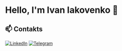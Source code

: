 # Hello, I'm Ivan Iakovenko 👋

## 📫 Contakts
[![LinkedIn](https://img.shields.io/badge/-LinkedIn-blue?style=for-the-badge&logo=linkedin)](https://www.linkedin.com/in/ivan-iakovenko/)
[![Telegram](https://img.shields.io/badge/-Telegram-26A5E4?style=for-the-badge&logo=telegram)](https://t.me/iyakovenko)
